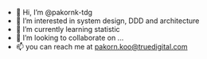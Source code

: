 - 👋 Hi, I’m @pakornk-tdg
- 👀 I’m interested in system design, DDD and architecture
- 🌱 I’m currently learning statistic 
- 💞️ I’m looking to collaborate on ...
- 📫 you can reach me at pakorn.koo@truedigital.com

<!---
pakornk-tdg/pakornk-tdg is a ✨ special ✨ repository because its `README.md` (this file) appears on your GitHub profile.
You can click the Preview link to take a look at your changes.
--->
